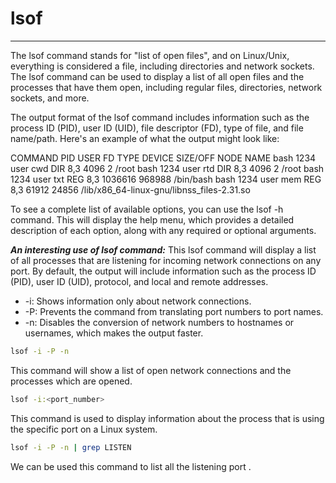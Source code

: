 # lsof
---------------------
The lsof command stands for "list of open files", and on Linux/Unix, everything is considered a file, including directories and network sockets. The lsof command can be used to display a list of all open files and the processes that have them open, including regular files, directories, network sockets, and more.

The output format of the lsof command includes information such as the process ID (PID), user ID (UID), file descriptor (FD), type of file, and file name/path. Here's an example of what the output might look like:

COMMAND   PID   USER  FD   TYPE DEVICE SIZE/OFF   NODE NAME
bash     1234   user cwd    DIR   8,3     4096      2 /root
bash     1234   user rtd    DIR   8,3     4096      2 /root
bash     1234   user txt    REG   8,3  1036616 968988 /bin/bash
bash     1234   user mem    REG   8,3    61912  24856 /lib/x86_64-linux-gnu/libnss_files-2.31.so


To see a complete list of available options, you can use the lsof -h command. This will display the help menu, which provides a detailed description of each option, along with any required or optional arguments.

***An interesting use of lsof command:*** This lsof command will display a list of all processes that are listening for incoming network connections on any port. By default, the output will include information such as the process ID (PID), user ID (UID), protocol, and local and remote addresses. 
    
* -i: Shows information only about network connections.
* -P: Prevents the command from translating port numbers to port names.
* -n: Disables the conversion of network numbers to hostnames or usernames, which makes the output faster.

```sh
lsof -i -P -n
```
This command will show a list of open network connections and the processes which are opened.

```sh
lsof -i:<port_number>
```
This command is used to display information about the process that is using the specific port on a Linux system.

```sh
lsof -i -P -n | grep LISTEN
```
We can be used this command to list all the listening port .

